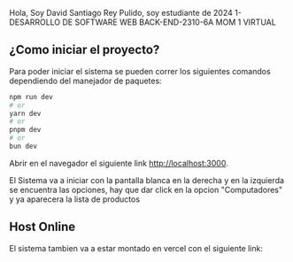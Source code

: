 Hola, Soy David Santiago Rey Pulido, soy estudiante de 2024 1-DESARROLLO DE SOFTWARE WEB BACK-END-2310-6A MOM 1 VIRTUAL

## ¿Como iniciar el proyecto?

Para poder iniciar el sistema se pueden correr los siguientes comandos dependiendo del manejador de paquetes:

```bash
npm run dev
# or
yarn dev
# or
pnpm dev
# or
bun dev
```

Abrir en el navegador el siguiente link [http://localhost:3000](http://localhost:3000).

El Sistema va a iniciar con la pantalla blanca en la derecha y en la izquierda se encuentra las opciones, hay que dar click en la opcion "Computadores" y ya aparecera la lista de productos

## Host Online

El sistema tambien va a estar montado en vercel con el siguiente link:

